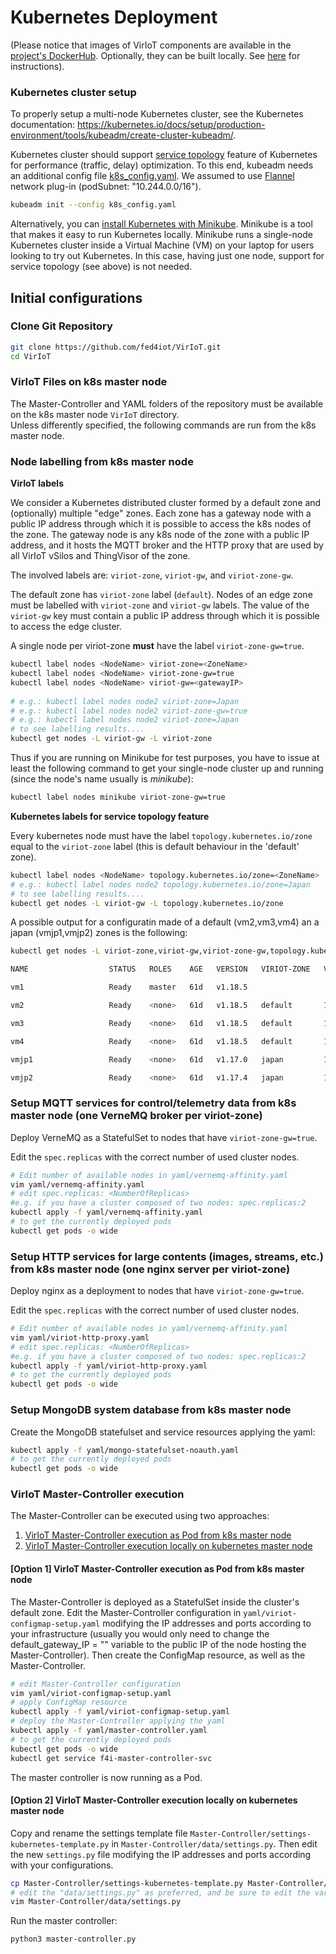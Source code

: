 # Kubernetes Deployment  

(Please notice that images of VirIoT components are available in the [project's DockerHub](https://hub.docker.com/u/fed4iot). 
Optionally, they can be built locally. See [here](Optional%20docker%20build.md) for instructions).


### Kubernetes cluster setup  

To properly setup a multi-node Kubernetes cluster, see the Kubernetes documentation: <https://kubernetes.io/docs/setup/production-environment/tools/kubeadm/create-cluster-kubeadm/>.  

Kubernetes cluster should support [service topology](https://kubernetes.io/docs/concepts/services-networking/service-topology/) feature of Kubernetes for performance (traffic, delay) optimization. To this end, kubeadm needs an additional config file [k8s_config.yaml](../yaml/k8s_config.yaml). We assumed to use [Flannel](https://github.com/coreos/flannel#flannel) network plug-in (podSubnet: "10.244.0.0/16").

```bash  
kubeadm init --config k8s_config.yaml 
```  

Alternatively, you can [install Kubernetes with Minikube](https://kubernetes.io/docs/setup/learning-environment/minikube/). Minikube is a tool that makes it easy to run Kubernetes locally. Minikube runs a single-node Kubernetes cluster inside a Virtual Machine (VM) on your laptop for users looking to try out Kubernetes. In this case, having just one node, support for service topology (see above) is not needed.


## Initial configurations
### Clone Git Repository

```bash  
git clone https://github.com/fed4iot/VirIoT.git
cd VirIoT  
```

### VirIoT Files on k8s master node  

The Master-Controller and YAML folders of the repository must be available on the k8s master node `VirIoT` directory.  
Unless differently specified, the following commands are run from the k8s master node.  

### Node labelling from k8s master node  

**VirIoT labels**

We consider a Kubernetes distributed cluster formed by a default zone and (optionally) multiple "edge" zones. 
Each zone has a gateway node with a public IP address through which it is possible to access the k8s nodes of the zone. The gateway node is any k8s node of the zone with a public IP address, and it hosts the MQTT broker and the HTTP proxy that are used by all VirIoT vSilos and ThingVisor of the zone.

The involved labels are: `viriot-zone`, `viriot-gw`, and `viriot-zone-gw`.

The default zone has `viriot-zone` label (`default`). Nodes of an edge zone must be labelled with `viriot-zone` and `viriot-gw` labels. The value of the `viriot-gw` key must contain a public IP address through which it is possible to access the edge cluster.

A single node per viriot-zone **must** have the label `viriot-zone-gw=true`.


```bash  
kubectl label nodes <NodeName> viriot-zone=<ZoneName>
kubectl label nodes <NodeName> viriot-zone-gw=true   
kubectl label nodes <NodeName> viriot-gw=<gatewayIP>  
 
# e.g.: kubectl label nodes node2 viriot-zone=Japan  
# e.g.: kubectl label nodes node2 viriot-zone-gw=true  
# e.g.: kubectl label nodes node2 viriot-zone=Japan 
# to see labelling results....  
kubectl get nodes -L viriot-gw -L viriot-zone  
```
 
Thus if you are running on Minikube for test purposes, you have to issue at least the following command to get your single-node cluster up and running (since the node's name usually is *minikube*):
```bash  
kubectl label nodes minikube viriot-zone-gw=true 
```
 

**Kubernetes labels for service topology feature**

Every kubernetes node must have the label `topology.kubernetes.io/zone` equal to the `viriot-zone` label (this is default behaviour in the 'default' zone). 

```bash 
kubectl label nodes <NodeName> topology.kubernetes.io/zone=<ZoneName>
# e.g.: kubectl label nodes node2 topology.kubernetes.io/zone=Japan
# to see labelling results....  
kubectl get nodes -L viriot-gw -L topology.kubernetes.io/zone  
```   

A possible output for a configuratin made of a default (vm2,vm3,vm4) an a japan (vmjp1,vmjp2) zones is the following:


```bash
kubectl get nodes -L viriot-zone,viriot-gw,viriot-zone-gw,topology.kubernetes.io/zone

NAME                  STATUS   ROLES    AGE   VERSION   VIRIOT-ZONE   VIRIOT-GW       VIRIOT-ZONE-GW   ZONE

vm1                   Ready    master   61d   v1.18.5                                                  

vm2                   Ready    <none>   61d   v1.18.5   default       13.80.153.4     true             default

vm3                   Ready    <none>   61d   v1.18.5   default       13.80.153.4                      default

vm4                   Ready    <none>   61d   v1.18.5   default       13.80.153.4                      default

vmjp1                 Ready    <none>   61d   v1.17.0   japan         13.78.102.196   true             japan

vmjp2                 Ready    <none>   61d   v1.17.4   japan         13.78.102.196                    japan

``` 

### Setup MQTT services for control/telemetry data from k8s master node (one VerneMQ broker per viriot-zone)

Deploy VerneMQ as a StatefulSet to nodes that have `viriot-zone-gw=true`.  
 
Edit the `spec.replicas` with the correct number of used cluster nodes.  


```bash  
# Edit number of available nodes in yaml/vernemq-affinity.yaml  
vim yaml/vernemq-affinity.yaml  
# edit spec.replicas: <NumberOfReplicas>  
#e.g. if you have a cluster composed of two nodes: spec.replicas:2  
kubectl apply -f yaml/vernemq-affinity.yaml  
# to get the currently deployed pods  
kubectl get pods -o wide  
```  

### Setup HTTP services for large contents (images, streams, etc.) from k8s master node (one nginx server per viriot-zone)

Deploy nginx as a deployment to nodes that have `viriot-zone-gw=true`.  
 
Edit the `spec.replicas` with the correct number of used cluster nodes.  


```bash  
# Edit number of available nodes in yaml/vernemq-affinity.yaml  
vim yaml/viriot-http-proxy.yaml  
# edit spec.replicas: <NumberOfReplicas>  
#e.g. if you have a cluster composed of two nodes: spec.replicas:2  
kubectl apply -f yaml/viriot-http-proxy.yaml  
# to get the currently deployed pods  
kubectl get pods -o wide  
```    


### Setup MongoDB system database from k8s master node  

Create the MongoDB statefulset and service resources applying the yaml:  

```bash  
kubectl apply -f yaml/mongo-statefulset-noauth.yaml  
# to get the currently deployed pods  
kubectl get pods -o wide  
```  
  

### VirIoT Master-Controller execution
The Master-Controller can be executed using two approaches:
1. [VirIoT Master-Controller execution as Pod from k8s master node](#option-1-viriot-master-controller-execution-as-pod-from-k8s-master-node)
2. [VirIoT Master-Controller execution locally on kubernetes master node](#option-2-viriot-master-controller-execution-locally-on-kubernetes-master-node)

#### [Option 1] VirIoT Master-Controller execution as Pod from k8s master node

The Master-Controller is deployed as a StatefulSet inside the cluster's default zone. 
Edit the Master-Controller configuration in `yaml/viriot-configmap-setup.yaml` modifying the IP addresses 
and ports according to your infrastructure (usually you would only need to change the 
default_gateway_IP = "" variable to the public IP of the node hosting the Master-Controller). 
Then create the ConfigMap resource, as well as the Master-Controller.

```bash    
# edit Master-Controller configuration
vim yaml/viriot-configmap-setup.yaml
# apply ConfigMap resource
kubectl apply -f yaml/viriot-configmap-setup.yaml 
# deploy the Master-Controller applying the yaml
kubectl apply -f yaml/master-controller.yaml  
# to get the currently deployed pods  
kubectl get pods -o wide  
kubectl get service f4i-master-controller-svc  
```  

The master controller is now running as a Pod.
  

#### [Option 2] VirIoT Master-Controller execution locally on kubernetes master node  
Copy and rename the settings template file `Master-Controller/settings-kubernetes-template.py` in `Master-Controller/data/settings.py`.
Then edit the new `settings.py` file modifying the IP addresses and ports according with your configurations.  
  
```bash    
cp Master-Controller/settings-kubernetes-template.py Master-Controller/data/settings.py  
# edit the "data/settings.py" as preferred, and be sure to edit the variable master_controller_in_container=False  
vim Master-Controller/data/settings.py
```  

Run the master controller:  

```bash  
python3 master-controller.py  
```  
    
